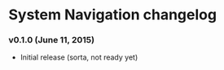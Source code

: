 System Navigation changelog
===========================

### v0.1.0 (June 11, 2015)

* Initial release (sorta, not ready yet)
